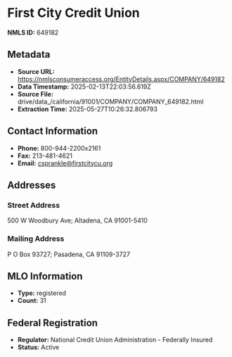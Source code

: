 # First City Credit Union

**NMLS ID:** 649182

## Metadata
- **Source URL:** https://nmlsconsumeraccess.org/EntityDetails.aspx/COMPANY/649182
- **Data Timestamp:** 2025-02-13T22:03:56.619Z
- **Source File:** drive/data_/california/91001/COMPANY/COMPANY_649182.html
- **Extraction Time:** 2025-05-27T10:26:32.806793

## Contact Information
- **Phone:** 800-944-2200x2161
- **Fax:** 213-481-4621
- **Email:** csprankle@firstcitycu.org

## Addresses
### Street Address
500 W Woodbury Ave; Altadena, CA 91001-5410

### Mailing Address
P O Box 93727; Pasadena, CA 91109-3727

## MLO Information
- **Type:** registered
- **Count:** 31

## Federal Registration
- **Regulator:** National Credit Union Administration - Federally Insured
- **Status:** Active
